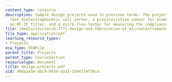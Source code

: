 ```yaml
---
content_type: resource
description: Sample design projects used in previous terms. The projects include a
  fast dielectrophoretic cell sorter, a piezoresistive sensor for biomolecular recognition,
  an RF-IF filter, and a micro flex-tester for measuring the compliance of microstructures.
file: /media/courses/6-777j-design-and-fabrication-of-microelectromechanical-devices-spring-2007/49da2e56dbc96934da311594734f36ca_design_projects.pdf
file_type: application/pdf
learning_resource_types:
- Projects
ocw_type: OCWFile
parent_title: Projects
parent_type: CourseSection
resourcetype: Document
title: design_projects.pdf
uid: 49da2e56-dbc9-6934-da31-1594734f36ca
---
```

